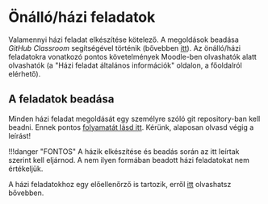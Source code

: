 # Önálló/házi feladatok

Valamennyi házi feladat elkészítése kötelező. A megoldások beadása *GitHub Classroom* segítségével történik (bővebben [itt](./git-github-github-classroom/index.md)).
Az önálló/házi feladatokra vonatkozó pontos követelmények Moodle-ben olvashatók alatt olvashatók (a "Házi feladat általános információk" oldalon, a főoldalról elérhető).

## A feladatok beadása

Minden házi feladat megoldását egy személyre szóló git repository-ban kell beadni. Ennek pontos [folyamatát lásd itt](./hf-folyamat/index.md). Kérünk, alaposan olvasd végig a leírást!

!!!danger "FONTOS"
    A házik elkészítése és beadás során az itt leírtak szerint kell eljárnod. A nem ilyen formában beadott házi feladatokat nem értékeljük.

A házi feladatokhoz egy előellenőrző is tartozik, erről [itt](./eloellenorzes-ertekeles/index.md) olvashatsz bővebben.